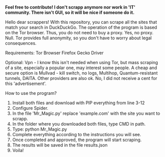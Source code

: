**Feel free to contribute! I don't scrapp anymore nor work in 'IT' community. There isn't GUI, so it will be nice if someone do it.**

Hello dear scrappers!
With this repository, you can scrape all the sites that match your search in DuckDuckGo. 
The operation of the program is based on the Tor browser.
Thus, you do not need to buy a proxy.
Yes, no proxy. Null.
Tor provides full anonymity, so you don't have to worry about legal consequences.

Requirements:
Tor Browser
Firefox
Gecko Driver

Optional:
Vpn - I know this isn't needed when using Tor, but mass scraping of a site, especially a popular one, may interest some people.
A cheap and secure option is Mullvad - kill switch, no logs, Multihop, Quantum-resistant tunnels, DAITA. Other providers are also ok.
No, I did not receive a cent for this 'advertisement'.

How to use the program?
1. Install both files and download with PIP everything from line 3-12
2. Configure Spider.
3. In the file 'Mr_Magic.py' replace 'example.com' with the site you want to scrapp.
4. In the folder where you downloaded both files, type CMD in path.
5. Type: python Mr_Magic.py
6. Complete everything according to the instructions you will see.
7. Once completed and approved, the program will start scraping.
8. The results will be saved in the file results.json
9. Voila!
